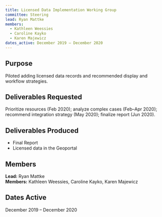```yaml
---
title: Licensed Data Implementation Working Group
committee: Steering
lead: Ryan Mattke
members:
  - Kathleen Weessies
  - Caroline Kayko
  - Karen Majewicz
dates_active: December 2019 – December 2020
---
```


## Purpose
Piloted adding licensed data records and recommended display and workflow strategies.

## Deliverables Requested
Prioritize resources (Feb 2020); analyze complex cases (Feb–Apr 2020); recommend integration strategy (May 2020); finalize report (Jun 2020).

## Deliverables Produced
- Final Report
- Licensed data in the Geoportal

## Members
**Lead:** Ryan Mattke  
**Members:** Kathleen Weessies, Caroline Kayko, Karen Majewicz

## Dates Active
December 2019 – December 2020
